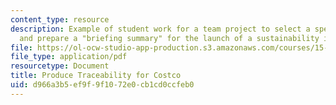 ```yaml
---
content_type: resource
description: Example of student work for a team project to select a specific organization
  and prepare a "briefing summary" for the launch of a sustainability initiative.
file: https://ol-ocw-studio-app-production.s3.amazonaws.com/courses/15-972-professional-seminar-in-sustainability-spring-2010/d966a3b5ef9f9f1072e0cb1cd0ccfeb0_MIT15_972S10_pres05.pdf
file_type: application/pdf
resourcetype: Document
title: Produce Traceability for Costco
uid: d966a3b5-ef9f-9f10-72e0-cb1cd0ccfeb0
---
```

